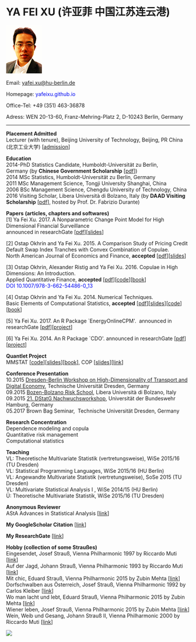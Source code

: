 # YA FEI  XU (许亚菲 中国江苏连云港)

![GitHub Logo](https://github.com/YafeiXu/YafeiXu.github.io/blob/master/1small.png)

Email: <span style="color: #030af4;">yafei.xu@hu-berlin.de</span>  

Homepage: <span style="color: #030af4;">yafeixu.github.io</span> 

Office-Tel: +49 (351) 463-36878

Adress: WEN 20-13-60, Franz-Mehring-Platz 2, D-10243 Berlin, Germany


***



**Placement Admitted**  
Lecturer (with tenure), Beijing University of Technology, Beijing, PR China (北京工业大学) [[admission](https://github.com/YafeiXu/working_paper/blob/master/2017bjutAnnouncement.pdf)]  

**Education**  
2014-PhD Statistics Candidate, Humboldt-Universität zu Berlin, Germany (by **Chinese Government Scholarship** [[pdf](https://github.com/YafeiXu/working_paper/blob/master/CSC-certificate.pdf)])  
2014 MSc Statistics, Humboldt-Universität zu Berlin, Germany  
2011 MSc Management Science, Tongji University Shanghai, China  
2006 BSc Management Science, Chengdu University of Technology, China  
2016 Visiting Scholar, Libera Università di Bolzano, Italy (by **DAAD Visiting Scholarship** [[pdf](https://github.com/YafeiXu/working_paper/blob/master/DAAD-certificate.pdf)], hosted by Prof. Dr. Fabrizio Durante)   

**Papers** **(articles, chapters and softwares)**  
[1] Ya Fei Xu. 2017. A Nonparametric Change Point Model for High Dimensional Financial Surveillance  
announced in researchGate [[pdf](https://www.researchgate.net/publication/318447071_A_Nonparametric_Multivariate_Control_Chart_for_High-Dimensional_Financial_Surveillance)][[slides](https://www.researchgate.net/publication/316789269_A_Nonparametric_Control_Chart_for_Financial_Surveillance)]  

[2] Ostap Okhrin and Ya Fei Xu. 2015. A Comparison Study of Pricing Credit Default Swap Index Tranches with Convex Combination of Copulae.  
North American Journal of Economics and Finance, **accepted** [[pdf](https://github.com/YafeiXu/working_paper/blob/master/CDO_O2_YFX.pdf)][[slides](https://www.researchgate.net/profile/Yafei_Xu3/publication/315656346_A_Comparison_Study_of_Pricing_Credit_Default_Swap_Index_Tranches_with_Convex_Combination_of_Copulae/links/58d8b62692851c44d4ad31ab/A-Comparison-Study-of-Pricing-Credit-Default-Swap-Index-Tranches-with-Convex-Combination-of-Copulae.pdf?origin=publication_detail&ev=pub_int_prw_xdl&msrp=KJWyapOcbS1qM2-8-QUeiPkzXABGdumLUBGrJn_yYbOFEGAfrWXJyudl_HNTRe8uPr_cBEHelAooD5M7K4x9tOM5zBlki-Wxgy57TEgmrE4.RERLuvCDHo884hsPaxgakxdS5_P7mhvzME-KtKpNbJQbKCb2FSLaowkRxuy3vUyoOq85IOZplXr614ojKiHjaw.d3QS4kt7MODnknK5Jz5JarloZED10trIZzALAn6mXPWt-m2NRddqQfaapdExhYnCfHiqnn24aWRbAQqrTHPlPQ.suVvSKAr--U5eMaoPOKNLEhxbJnIf1RLdFfebdeA1t_o3NOa931gXVwcFbnf70hbda-oZRNMHi9Lnrl4h9e-Pw)]  

[3] Ostap Okhrin, Alexander Ristig and Ya Fei Xu. 2016\. Copulae in High Dimensions: An Introduction.   
Applied Quantitative Finance, **accepted** [[pdf](https://github.com/YafeiXu/working_paper/blob/master/CHD_O2_AR_YFX.pdf)][[code](https://github.com/QuantLet/XFG3)][[book](http://www.springer.com/de/book/9783662544853)]  
<span style="color: #030af4;">DOI 10.1007/978-3-662-54486-0_13</span>  

[4] Ostap Okhrin and Ya Fei Xu. 2014\. Numerical Techniques.   
Basic Elements of Computational Statistics, **accepted** [[pdf](https://github.com/YafeiXu/working_paper/blob/master/BCS-paper-O2-YFX.pdf)][[slides](https://www.researchgate.net/profile/Yafei_Xu3/publication/315656363_Numerical_Techniques/links/58d8b8c1aca2727e5e06e6e2/Numerical-Techniques.pdf?origin=publication_detail&ev=pub_int_prw_xdl&msrp=wdRpkcop1S6fh1LNWVe41IqAcLDSKrYieUasJnTnLpzrZ_WEP5M4j5SFZDaojwp2Wc4jZN-d4h86b8WB66B4DEkIsFgKX3OTj3jb044Tx_s.AJD5KuWK6Cu1AGgdW8Dc2W0r3LjFRH7xyECZe9oaA932wPHe08OXf_7rfVXrCiWhtTE7jJfx96hs4VoPPKn6QQ.jgwKtEo1SrdpIeA6gVnnsrZq0SWvSvsmE1AZl9naOyD5F3LTcgzV1aLvismwkuttuoH6GaFDJTjthUPadRz1eg.8wDZQABJRdRjuus3BOrN5kwT86fAFxiWu_SHpN_NISQO28GKiy87qao7YdIyt_u8LeXGCPc_bnxxTTp-3yGvnA)][[code](https://github.com/YafeiXu/bscQuantlet)][[book](http://www.springer.com/gp/book/9783319553351)]  

[5] Ya Fei Xu. 2017\. An R Package `EnergyOnlineCPM'.   announced in researchGate [[pdf](https://www.researchgate.net/publication/313838019_Reference_Manual_An_R_Package_%27EnergyOnlineCPM%27)][[project](https://sites.google.com/site/energyonlinecpm/)]  

[6] Ya Fei Xu. 2014\. An R Package `CDO'.
announced in researchGate [[pdf](https://www.researchgate.net/publication/313837768_Reference_Manual_An_R_Package_%27CDO%27)][[project](https://sites.google.com/site/cdowithr/)]  
  
**Quantlet Project**  
MMSTAT [[code](https://github.com/QuantLet/MMSTAT)][[slides](https://www.researchgate.net/publication/315654977_MMSTAT_with_Shiny_Technology)][[book](http://www.springer.com/us/book/9783319177038)], COP [[slides](https://www.researchgate.net/profile/Yafei_Xu3/publication/315656520_COP-Project/links/58d8bb05aca2727e5e06e712/COP-Project.pdf?origin=publication_detail&ev=pub_int_prw_xdl&msrp=sxr75vmACuT7wy_6lw8-QYk8rrv4LYkTUB9loNLUTmy2xZHLSw7DIFPDikyMaSvHrjTJvJ7mVZ8G5zNf9bf96G26eQ-WwDO0aUnfQiI_Qdg.Bz-3xM6rsiDkwK74R9ZGdmi3HlT_HtmO8fAt2WRVAbZRoNrfFgxbxyXW37gU2jlCBWLHEtPIz_jd5UzWvuv-Sg.4wp5bVZecG5k7mR_8p9P9oaRG6LXj6dxe6XBg-DyAv6-dUVhoN2WSeSuzPlF9-IHY_ObqgiVz-FAycrTPufczA.-m2_BGaAS6Cxn-yQuSzgv6xpyoV6P8LKQjkRq1StI8egBy9tsV4M7Aoq2e7pZuL2ngayMJJ7fjAGt1LKMmTmNw)][[link](https://github.com/QuantLet/COP)]  

**Conference Presentation**  
10.2015 [Dresden-Berlin Workshop on High-Dimensionality of Transport and Digital Economy](https://tu-dresden.de/bu/verkehr/ivw/osv/kooperation/events-1/dresden-berlin-workshop-2015), Technische Universität Dresden, Germany  
09.2015 [Bozen-Bolzano Risk School](http://pro1.unibz.it/projects/bz_risk_school/), Libera Università di Bolzano, Italy  
09.2015 [21\. DStatG Nachwuchsworkshop](http://www.dstatg.de/de/startseite/aktuelle-news/article/21-dstatg-nachwuchsworkshop-2015-in-hamburg/), Universität der Bundeswehr Hamburg, Germany  
05.2017 Brown Bag Seminar,  Technische Universität Dresden, Germany  
  
**Research Concentration**  
Dependence modeling and copula  
Quantitative risk management  
Computational statistics  
  
**Teaching**  
VL: Theoretische Multivariate Statistik (vertretungsweise), WiSe 2015/16 (TU Dresden)  
VL: Statistical Programming Languages, WiSe 2015/16 (HU Berlin)   
VL: Angewandte Multivariate Statistik (vertretungsweise), SoSe 2015 (TU Dresden)  
VL: Multivariate Statistical Analysis I , WiSe 2014/15 (HU Berlin)  
Ü: Theoretische Multivariate Statistik, WiSe 2015/16 (TU Dresden)  

**Anonymous Reviewer**  
AStA Advances in Statistical Analysis [[link](http://www.springer.com/statistics/journal/10182)]  

**My GoogleScholar Citation** [[link](https://scholar.google.com/citations?user=QpRUvNIAAAAJ&hl=en)]  

**My ResearchGate** [[link](https://www.researchgate.net/profile/Ya_Fei_Xu_xuyafei_jiangsulianyungang)]​  

**Hobby (collection of some Straußes)**  
Eingesendet, Josef Strauß, Vienna Philharmonic 1997 by Riccardo Muti [[link](https://www.youtube.com/watch?v=hnXgmrXthIk)]  
Auf der Jagd, Johann Strauß, Vienna Philharmonic 1993 by Riccardo Muti [[link](https://www.youtube.com/watch?v=39RpnGSWb-U)]  
Mit chic, Eduard Strauß, Vienna Philharmonic 2015 by Zubin Mehta [[link](https://www.youtube.com/watch?v=rrPpLUI5m2w&feature=share&list=PLuBGjVk8rLS7BYfKSDSgT2imibf9nm1a4&index=17)]  
Dorfschwalben aus Österreich, Josef Strauß, Vienna Philharmonic 1992 by Carlos Kleiber [[link](https://www.youtube.com/watch?v=4pGa-E2rskA)]  
Wo man lacht und lebt, Eduard Strauß, Vienna Philharmonic 2015 by Zubin Mehta [[link](https://rutube.ru/video/9af8e9a1d9b0e9b657e6e45179ac5ba3/)]  
Wiener leben, Josef Strauß, Vienna Philharmonic 2015 by Zubin Mehta [[link](https://www.youtube.com/watch?v=R2uXQDS4btA)]  
Wein, Weib und Gesang, Johann Strauß II, Vienna Philharmonic 2000 by Riccardo Muti [[link](https://www.youtube.com/watch?v=hGqH6le7QoI)]


[![](//clustrmaps.com/map_v2.png?cl=0e1633&w=a&t=tt&d=ZEyQFXd6AhKiGuXzWw5CacldY3nE2Ujiv4HO4zmwEmQ&co=0b4975&ct=cdd4d9)](https://clustrmaps.com/site/19ncd "Visit tracker")




